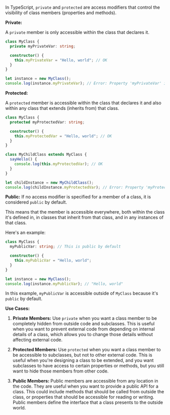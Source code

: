 In TypeScript, `private` and `protected` are access modifiers that control the visibility of class members (properties and methods).

**Private:**

A `private` member is only accessible within the class that declares it.

```typescript
class MyClass {
  private myPrivateVar: string;

  constructor() {
    this.myPrivateVar = "Hello, world"; // OK
  }
}

let instance = new MyClass();
console.log(instance.myPrivateVar); // Error: Property 'myPrivateVar' is private and only accessible within class 'MyClass'.
```

**Protected:**

A `protected` member is accessible within the class that declares it and also within any class that extends (inherits from) that class.

```typescript
class MyClass {
  protected myProtectedVar: string;

  constructor() {
    this.myProtectedVar = "Hello, world"; // OK
  }
}

class MyChildClass extends MyClass {
  sayHello() {
    console.log(this.myProtectedVar); // OK
  }
}

let childInstance = new MyChildClass();
console.log(childInstance.myProtectedVar); // Error: Property 'myProtectedVar' is protected and only accessible within class 'MyChildClass' and its subclasses.
```
**Public:**
If no access modifier is specified for a member of a class, it is considered `public` by default. 

This means that the member is accessible everywhere, both within the class it's defined in, in classes that inherit from that class, and in any instances of that class.

Here's an example:

```typescript
class MyClass {
  myPublicVar: string; // This is public by default

  constructor() {
    this.myPublicVar = "Hello, world";
  }
}

let instance = new MyClass();
console.log(instance.myPublicVar); // "Hello, world"
```

In this example, `myPublicVar` is accessible outside of `MyClass` because it's `public` by default.

**Use Cases:**

1. **Private Members:** Use `private` when you want a class member to be completely hidden from outside code and subclasses. This is useful when you want to prevent external code from depending on internal details of a class, which allows you to change those details without affecting external code.

2. **Protected Members:** Use `protected` when you want a class member to be accessible to subclasses, but not to other external code. This is useful when you're designing a class to be extended, and you want subclasses to have access to certain properties or methods, but you still want to hide those members from other code.

3. **Public Members:** Public members are accessible from any location in the code. They are useful when you want to provide a public API for a class. This could include methods that should be called from outside the class, or properties that should be accessible for reading or writing. Public members define the interface that a class presents to the outside world.

